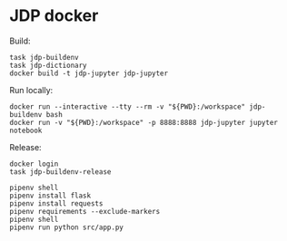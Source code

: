 # JDP docker

Build:

```pwsh
task jdp-buildenv
task jdp-dictionary
docker build -t jdp-jupyter jdp-jupyter
```

Run locally:

```pwsh
docker run --interactive --tty --rm -v "${PWD}:/workspace" jdp-buildenv bash
docker run -v "${PWD}:/workspace" -p 8888:8888 jdp-jupyter jupyter notebook
```

Release:

```pwsh
docker login
task jdp-buildenv-release
```

```pwsh
pipenv shell
pipenv install flask
pipenv install requests
pipenv requirements --exclude-markers
pipenv shell
pipenv run python src/app.py
```